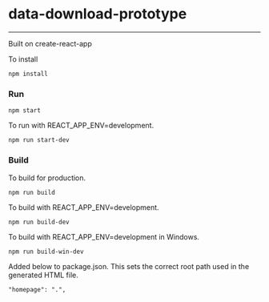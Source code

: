  
# data-download-prototype #
 
----------
Built on create-react-app

To install


    npm install

### Run ###

    npm start

To run with REACT_APP_ENV=development.


    npm run start-dev


### Build ###

To build for production. 

    npm run build


To build with REACT_APP_ENV=development.


    npm run build-dev

To build with REACT_APP_ENV=development in Windows.

    npm run build-win-dev


Added below to package.json.  This sets the correct root path used in the generated HTML file.


    "homepage": ".",

<br>

